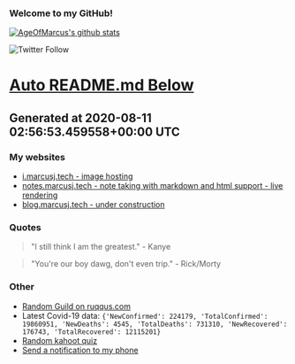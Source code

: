 
### Welcome to my GitHub!

[![AgeOfMarcus's github stats](https://github-readme-stats.vercel.app/api?username=AgeOfMarcus)](https://github.com/anuraghazra/github-readme-stats)

![Twitter Follow](https://img.shields.io/twitter/follow/pwned_by_marcus?style=for-the-badge)

# [Auto README.md Below](https://repl.it/@MarcusWeinberger/auto-git-readme)

## Generated at 2020-08-11 02:56:53.459558+00:00 UTC

### My websites

* [i.marcusj.tech - image hosting](https://i.marcusj.tech)
* [notes.marcusj.tech - note taking with markdown and html support - live rendering](https://notes.marcusj.tech)
* [blog.marcusj.tech - under construction](https://blog.marcusj.tech)

### Quotes

> "I still think I am the greatest." - Kanye

> "You're our boy dawg, don't even trip." - Rick/Morty

### Other

* [Random Guild on ruqqus.com](https://ruqqus.com/+Frugal)
* Latest Covid-19 data: `{'NewConfirmed': 224179, 'TotalConfirmed': 19860951, 'NewDeaths': 4545, 'TotalDeaths': 731310, 'NewRecovered': 176743, 'TotalRecovered': 12115201}`
* [Random kahoot quiz](https://create.kahoot.it/details/java-functional-programming/62f9e300-47e1-4ca4-8c4d-f949ecec3e70)
* [Send a notification to my phone](https://maker.ifttt.com/trigger/notification/with/key/ctSGJtddpYuzo1mT-6gmRa?value1=GitHub)
